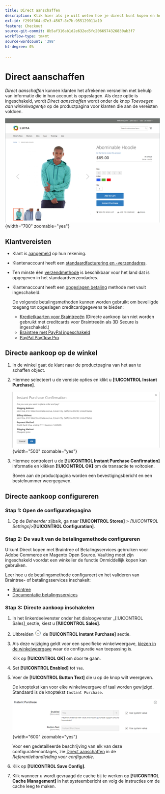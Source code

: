 ```yaml
---
title: Direct aanschaffen
description: Klik hier als je wilt weten hoe je direct kunt kopen en hoe je een snelle afhandeling voor geregistreerde klantenaccounts kunt aanbieden.
exl-id: f299f364-d7e3-4567-8c7b-955129011a19
feature: Checkout
source-git-commit: 8b5af316ab1d2e632ed5fc2066974326830ab3f7
workflow-type: tm+mt
source-wordcount: '398'
ht-degree: 0%

---
```


# Direct aanschaffen

_Direct aanschaffen_ kunnen klanten het afrekenen versnellen met behulp van informatie die in hun account is opgeslagen. Als deze optie is ingeschakeld, wordt _Direct aanschaffen_ wordt onder de knop _Toevoegen aan winkelwagentje_ op de productpagina voor klanten die aan de vereisten voldoen.

![Productpagina met de optie Direct kopen weergegeven](./assets/storefront-checkout-instant-purchase.png){width="700" zoomable="yes"}

## Klantvereisten

- Klant is [aangemeld](../customers/customer-sign-in.md) op hun rekening.

- Klantenaccount heeft een [standaardfacturering en -verzendadres](../customers/account-dashboard-address-book.md).

- Ten minste één [verzendmethode](delivery.md) is beschikbaar voor het land dat is opgegeven in het standaardverzendadres.

- Klantenaccount heeft een [opgeslagen betaling](../stores-purchase/stored-payment-methods.md) methode met vault ingeschakeld.

  De volgende betalingsmethoden kunnen worden gebruikt om beveiligde toegang tot opgeslagen creditcardgegevens te bieden:

   - [Kredietkaarten voor Braintreeën](braintree.md) (Directe aankoop kan niet worden gebruikt met creditcards voor Braintreeën als 3D Secure is ingeschakeld.)
   - [Braintree met PayPal ingeschakeld](braintree.md)
   - [PayPal Payflow Pro](paypal-payflow-pro.md)

## Directe aankoop op de winkel

1. In de winkel gaat de klant naar de productpagina van het aan te schaffen object.

1. Hiermee selecteert u de vereiste opties en klikt u **[!UICONTROL Instant Purchase]**.

   ![Bevestigingsdialoogvenster om de onmiddellijke aankoop te bevestigen](./assets/storefront-checkout-instant-purchase-confirmation.png){width="500" zoomable="yes"}

1. Hiermee controleert u de **[!UICONTROL Instant Purchase Confirmation]** informatie en klikken **[!UICONTROL OK]** om de transactie te voltooien.

   Boven aan de productpagina worden een bevestigingsbericht en een bestelnummer weergegeven.

## Directe aankoop configureren

### Stap 1: Open de configuratiepagina

1. Op de _Beheerder_ zijbalk, ga naar **[!UICONTROL Stores]** > _[!UICONTROL Settings]_>**[!UICONTROL Configuration]**.

### Stap 2: De vault van de betalingsmethode configureren

U kunt Direct kopen met Braintree of Betalingsservices gebruiken voor Adobe Commerce en Magento Open Source. Vaulting moet zijn ingeschakeld voordat een winkelier de functie Onmiddellijk kopen kan gebruiken.

Leer hoe u de betalingsmethode configureert en het valideren van Braintree- of betalingsservices inschakelt:

- [Braintree](braintree.md)
- [Documentatie betalingsservices](https://experienceleague.adobe.com/docs/commerce-merchant-services/payment-services/guide-overview.html)

### Stap 3: Directe aankoop inschakelen

1. In het linkerdeelvenster onder het dialoogvenster _[!UICONTROL Sales]_sectie, kiest u **[!UICONTROL Sales]**.

1. Uitbreiden ![Expansiekiezer](../assets/icon-display-expand.png) de **[!UICONTROL Instant Purchase]** sectie.

1. Als deze wijziging geldt voor een specifieke winkelweergave, [kiezen in de winkelweergave](../configuration-reference/scope-change.md#set-the-scope) waar de configuratie van toepassing is.

   Klik op **[!UICONTROL OK]** om door te gaan.

1. Set **[!UICONTROL Enabled]** tot `Yes`.

1. Voer de **[!UICONTROL Button Text]** die u op de knop wilt weergeven.

   De knoptekst kan voor elke winkelweergave of taal worden gewijzigd. Standaard is de knoptekst `Instant Purchase`.

   ![Configuratie - directe aankoopopties](../configuration-reference/sales/assets/sales-instant-purchase.png){width="600" zoomable="yes"}

   Voor een gedetailleerde beschrijving van elk van deze configuratiemontages, zie [Direct aanschaffen](../configuration-reference/sales/sales.md#instant-purchase) in de _Referentiehandleiding voor configuratie_.

1. Klik op **[!UICONTROL Save Config]**.

1. Klik wanneer u wordt gevraagd de cache bij te werken op **[!UICONTROL Cache Management]** in het systeembericht en volg de instructies om de cache leeg te maken.
